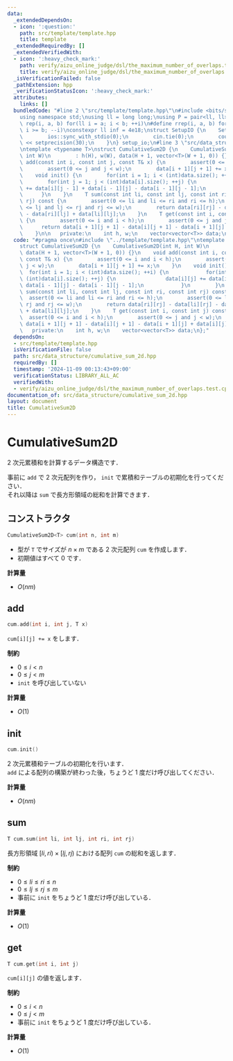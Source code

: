 ```yaml
---
data:
  _extendedDependsOn:
  - icon: ':question:'
    path: src/template/template.hpp
    title: template
  _extendedRequiredBy: []
  _extendedVerifiedWith:
  - icon: ':heavy_check_mark:'
    path: verify/aizu_online_judge/dsl/the_maximum_number_of_overlaps.test.cpp
    title: verify/aizu_online_judge/dsl/the_maximum_number_of_overlaps.test.cpp
  _isVerificationFailed: false
  _pathExtension: hpp
  _verificationStatusIcon: ':heavy_check_mark:'
  attributes:
    links: []
  bundledCode: "#line 2 \"src/template/template.hpp\"\n#include <bits/stdc++.h>\n\
    using namespace std;\nusing ll = long long;\nusing P = pair<ll, ll>;\n#define\
    \ rep(i, a, b) for(ll i = a; i < b; ++i)\n#define rrep(i, a, b) for(ll i = a;\
    \ i >= b; --i)\nconstexpr ll inf = 4e18;\nstruct SetupIO {\n    SetupIO() {\n\
    \        ios::sync_with_stdio(0);\n        cin.tie(0);\n        cout << fixed\
    \ << setprecision(30);\n    }\n} setup_io;\n#line 3 \"src/data_structure/cumulative_sum_2d.hpp\"\
    \ntemplate <typename T>\nstruct CumulativeSum2D {\n    CumulativeSum2D(int H,\
    \ int W)\n        : h(H), w(W), data(H + 1, vector<T>(W + 1, 0)) {}\n    void\
    \ add(const int i, const int j, const T& x) {\n        assert(0 <= i and i < h);\n\
    \        assert(0 <= j and j < w);\n        data[i + 1][j + 1] += x;\n    }\n\
    \    void init() {\n        for(int i = 1; i < (int)data.size(); ++i) {\n    \
    \        for(int j = 1; j < (int)data[i].size(); ++j) {\n                data[i][j]\
    \ += data[i][j - 1] + data[i - 1][j] - data[i - 1][j - 1];\n            }\n  \
    \      }\n    }\n    T sum(const int li, const int lj, const int ri, const int\
    \ rj) const {\n        assert(0 <= li and li <= ri and ri <= h);\n        assert(0\
    \ <= lj and lj <= rj and rj <= w);\n        return data[ri][rj] - data[li][rj]\
    \ - data[ri][lj] + data[li][lj];\n    }\n    T get(const int i, const int j) const\
    \ {\n        assert(0 <= i and i < h);\n        assert(0 <= j and j < w);\n  \
    \      return data[i + 1][j + 1] - data[i][j + 1] - data[i + 1][j] + data[i][j];\n\
    \    }\n\n   private:\n    int h, w;\n    vector<vector<T>> data;\n};\n"
  code: "#pragma once\n#include \"../template/template.hpp\"\ntemplate <typename T>\n\
    struct CumulativeSum2D {\n    CumulativeSum2D(int H, int W)\n        : h(H), w(W),\
    \ data(H + 1, vector<T>(W + 1, 0)) {}\n    void add(const int i, const int j,\
    \ const T& x) {\n        assert(0 <= i and i < h);\n        assert(0 <= j and\
    \ j < w);\n        data[i + 1][j + 1] += x;\n    }\n    void init() {\n      \
    \  for(int i = 1; i < (int)data.size(); ++i) {\n            for(int j = 1; j <\
    \ (int)data[i].size(); ++j) {\n                data[i][j] += data[i][j - 1] +\
    \ data[i - 1][j] - data[i - 1][j - 1];\n            }\n        }\n    }\n    T\
    \ sum(const int li, const int lj, const int ri, const int rj) const {\n      \
    \  assert(0 <= li and li <= ri and ri <= h);\n        assert(0 <= lj and lj <=\
    \ rj and rj <= w);\n        return data[ri][rj] - data[li][rj] - data[ri][lj]\
    \ + data[li][lj];\n    }\n    T get(const int i, const int j) const {\n      \
    \  assert(0 <= i and i < h);\n        assert(0 <= j and j < w);\n        return\
    \ data[i + 1][j + 1] - data[i][j + 1] - data[i + 1][j] + data[i][j];\n    }\n\n\
    \   private:\n    int h, w;\n    vector<vector<T>> data;\n};"
  dependsOn:
  - src/template/template.hpp
  isVerificationFile: false
  path: src/data_structure/cumulative_sum_2d.hpp
  requiredBy: []
  timestamp: '2024-11-09 00:13:43+09:00'
  verificationStatus: LIBRARY_ALL_AC
  verifiedWith:
  - verify/aizu_online_judge/dsl/the_maximum_number_of_overlaps.test.cpp
documentation_of: src/data_structure/cumulative_sum_2d.hpp
layout: document
title: CumulativeSum2D
---
```


# CumulativeSum2D

$2$ 次元累積和を計算するデータ構造です．

事前に `add` で $2$ 次元配列を作り， `init` で累積和テーブルの初期化を行ってください．<br>
それ以降は `sum` で長方形領域の総和を計算できます．

## コンストラクタ

```cpp
CumulativeSum2D<T> cum(int n, int m)
```

- 型が `T` でサイズが $n \times m$ である $2$ 次元配列 `cum` を作成します．
- 初期値はすべて $0$ です．

**計算量**

- $O(nm)$

## add

```cpp
cum.add(int i, int j, T x)
```

`cum[i][j] += x` をします．

**制約**

- $0 \leq i < n$
- $0 \leq j < m$
- `init` を呼び出していない

**計算量**

- $O(1)$

## init

```cpp
cum.init()
```

$2$ 次元累積和テーブルの初期化を行います．<br>
`add` による配列の構築が終わった後，ちょうど $1$ 度だけ呼び出してください．

**計算量**

- $O(nm)$

## sum

```cpp
T cum.sum(int li, int lj, int ri, int rj)
```

長方形領域 $[li, ri) \times [lj, rj)$ における配列 `cum` の総和を返します．

**制約**

- $0 \leq li \leq ri \leq n$
- $0 \leq lj \leq rj \leq m$
- 事前に `init` をちょうど $1$ 度だけ呼び出している．

**計算量**

- $O(1)$

## get

```cpp
T cum.get(int i, int j)
```

`cum[i][j]` の値を返します．

**制約**

- $0 \leq i < n$
- $0 \leq j < m$
- 事前に `init` をちょうど $1$ 度だけ呼び出している．

**計算量**

- $O(1)$